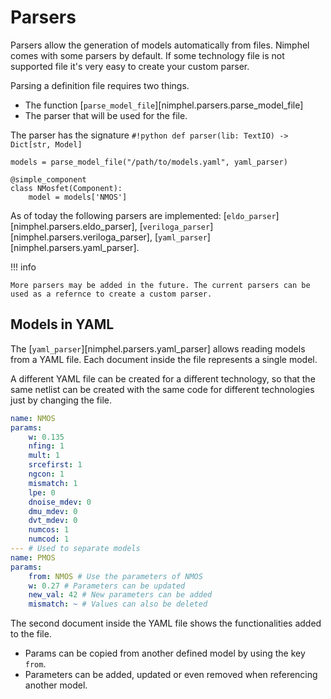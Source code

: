 # Parsers

Parsers allow the generation of models automatically from files. Nimphel comes with some parsers by default. If some technology file is not supported file it's very easy to create your custom parser.

Parsing a definition file requires two things.

- The function [`parse_model_file`][nimphel.parsers.parse_model_file]
- The parser that will be used for the file.

The parser has the signature `#!python def parser(lib: TextIO) -> Dict[str, Model]`

```{.py3 title="Loading models from a YAML file"}
models = parse_model_file("/path/to/models.yaml", yaml_parser)

@simple_component
class NMosfet(Component):
    model = models['NMOS']
```

As of today the following parsers are implemented: [`eldo_parser`][nimphel.parsers.eldo_parser], [`veriloga_parser`][nimphel.parsers.veriloga_parser], [`yaml_parser`][nimphel.parsers.yaml_parser].

!!! info

    More parsers may be added in the future. The current parsers can be used as a refernce to create a custom parser.


## Models in YAML

The [`yaml_parser`][nimphel.parsers.yaml_parser] allows reading models from a YAML file. Each document inside the file represents a single model.

A different YAML file can be created for a different technology, so that the same netlist can be created with the same code for different technologies just by changing the file.


```{.yaml title="Example of a YAML configuration" hl_lines="15"}
name: NMOS
params:
    w: 0.135
    nfing: 1
    mult: 1
    srcefirst: 1
    ngcon: 1
    mismatch: 1
    lpe: 0
    dnoise_mdev: 0
    dmu_mdev: 0
    dvt_mdev: 0
    numcos: 1
    numcod: 1
--- # Used to separate models
name: PMOS
params:
    from: NMOS # Use the parameters of NMOS
    w: 0.27 # Parameters can be updated
    new_val: 42 # New parameters can be added
    mismatch: ~ # Values can also be deleted
```

The second document inside the YAML file shows the functionalities added to the file.

- Params can be copied from another defined model by using the key ``from``.
- Parameters can be added, updated or even removed when referencing another model.
